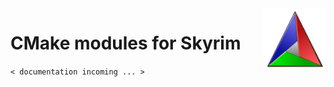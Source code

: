 <img src="https://github.com/SkyrimScripting/CMake/blob/main/Images/480px-Cmake.svg.png?raw=true" height=100px align=right />

# CMake modules for Skyrim

`< documentation incoming ... >`
